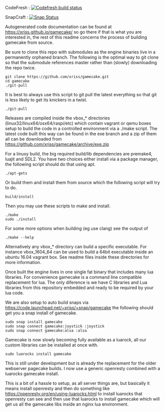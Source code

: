 CodeFresh : [![Codefresh build status]( https://g.codefresh.io/api/badges/pipeline/wetgenes/gamecake%2Fbuild?type=cf-2)]( https://g.codefresh.io/public/accounts/wetgenes/pipelines/new/601e4172aa20d91143f50d90)

SnapCraft : [![Snap Status](https://build.snapcraft.io/badge/xriss/gamecake.svg)](https://build.snapcraft.io/user/xriss/gamecake)


Autogenerated code documentation can be found at 
https://xriss.github.io/gamecake/ so go there if that is what you are 
interested in, the rest of this readme concerns the process of building 
gamecake from source.


Be sure to clone this repo with submodules as the engine binaries live 
in a permanently orphaned branch. The following is the optimal way to 
git clone so that the submodule references master rather than 
(slowly) downloading the repo twice.

	git clone https://github.com/xriss/gamecake.git
	cd gamecake
	./git-pull

It is best to always use this script to git pull the latest everything 
so that git is less likely to get its knickers in a twist.

	./git-pull



Releases are compiled inside the vbox_* directories 
(linux32/linux64/osx64/raspi/etc) which contain vagrant or qemu boxes 
setup to build the code in a controlled environment via a ./make 
script. The latest code built this way can be found in the exe branch 
and a zip of them all can be downloaded from 
https://github.com/xriss/gamecake/archive/exe.zip



For a linuxy build, the big required build/lib dependencies are 
premake4, luajit and SDL2. You have two choices either install via a 
package manager, the following script should do that using apt.

	./apt-gets

Or build them and install them from source which the following script 
will try to do.

	build/install


Then you may use these scripts to make and install.

	./make
	sudo ./install

For some more options when building (eg use clang) see the output of

	./make --help


Alternatively any vbox_* directory can build a specific executable. For 
instance vbox_1604_64 can be used to build a 64bit executable inside an 
ubuntu 16.04 vagrant box. See readme files inside these directories for 
more information.


Once built the engine lives in one single fat binary that includes many 
lua libraries. For convenience gamecake is a command line compatible 
replacement for lua. The only diference is we have C libraries and Lua 
libraries from this repository embedded and ready to be required by 
your lua code.


We are also setup to auto build snaps via 
https://code.launchpad.net/~xriss/+snap/gamecake the following should 
get you a snap install of gamecake.

	sudo snap install gamecake
	sudo snap connect gamecake:joystick :joystick
	sudo snap connect gamecake:alsa :alsa


Gamecake is now slowly becoming fully available as a luarock, all our 
custom libraries can be installed at once with.

	sudo luarocks install gamecake
	
This is still under development but is already the replacement for the 
older webserver pagecake builds. I now use a generic openresty combined 
with a luarocks gamecake install.

This is a bit of a hassle to setup, as all server things are, but 
basically it means install openresty and then do something like 
https://openresty.org/en/using-luarocks.html to install luarocks that 
openresty can see and then use that luarocks to install gamecake which 
will get us all the gamecake libs inside an nginx lua environment.

